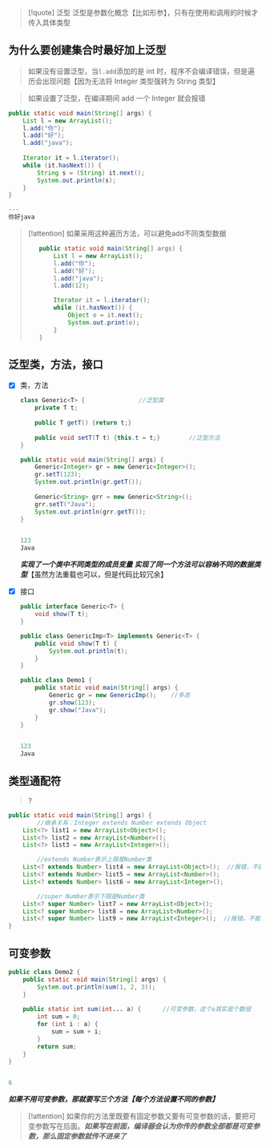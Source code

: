 >[!quote] 泛型
>泛型是参数化概念【比如形参】，只有在使用和调用的时候才传入具体类型

## 为什么要创建集合时最好加上泛型
>如果没有设置泛型，当`l.add`添加的是 int 时，程序不会编译错误，但是遍历会出现问题【因为无法将 Integer 类型强转为 String 类型】

>如果设置了泛型，在编译期间 add 一个 Integer 就会报错

```java
public static void main(String[] args) {  
    List l = new ArrayList();  
    l.add("你");  
    l.add("好");  
    l.add("java");  
  
    Iterator it = l.iterator();  
    while (it.hasNext()) {  
        String s = (String) it.next();  
        System.out.println(s);  
    }  
}

---
你好java
```

>[!attention] 如果采用这种遍历方法，可以避免add不同类型数据
>```java
>    public static void main(String[] args) {
>        List l = new ArrayList();
>        l.add("你");
>        l.add("好");
>        l.add("java");
>        l.add(12);
>
>        Iterator it = l.iterator();
>        while (it.hasNext()) {
>            Object o = it.next();
>            System.out.print(o);
>        }
>    }
>```
>
>

## 泛型类，方法，接口
- [x] 类，方法
	```java
	class Generic<T> {               //泛型类
	    private T t;  
	   
	    public T getT() {return t;}  
	  
	    public void setT(T t) {this.t = t;}        //泛型方法
	}
	```
	```java
	public static void main(String[] args) {  
	    Generic<Integer> gr = new Generic<Integer>();  
	    gr.setT(123);  
	    System.out.println(gr.getT());  
	  
	    Generic<String> grr = new Generic<String>();  
	    grr.setT("Java");  
	    System.out.println(grr.getT());  
	}
	
	
	123
	Java
	```
	***实现了一个类中不同类型的成员变量***
	***实现了同一个方法可以容纳不同的数据类型***【虽然方法重载也可以，但是代码比较冗余】

- [x] 接口
	```java
	public interface Generic<T> {  
	    void show(T t);  
	}
	```
	```java
	public class GenericImp<T> implements Generic<T> {  
	    public void show(T t) {  
	        System.out.println(t);  
	    }  
	}
	```
	```java
	public class Demo1 {  
	    public static void main(String[] args) {  
	        Generic gr = new GenericImp();    //多态
	        gr.show(123);  
	        gr.show("Java");  
	    }  
	}
	
	
	123
	Java
	```

## 类型通配符
>?
```java
public static void main(String[] args) {  
		//继承关系：Integer extends Number extends Object
    List<?> list1 = new ArrayList<Object>();  
    List<?> list2 = new ArrayList<Number>();  
    List<?> list3 = new ArrayList<Integer>();  

		//extends Number表示上限是Number类
    List<? extends Number> list4 = new ArrayList<Object>();  //报错，不能为Object类
    List<? extends Number> list5 = new ArrayList<Number>();  
    List<? extends Number> list6 = new ArrayList<Integer>();  

		//super Number表示下限是Number类
    List<? super Number> list7 = new ArrayList<Object>();  
    List<? super Number> list8 = new ArrayList<Number>();  
    List<? super Number> list9 = new ArrayList<Integer>();  //报错，不能为Integer类
}
```

## 可变参数
```java
public class Demo2 {  
    public static void main(String[] args) {  
        System.out.println(sum(1, 2, 3));  
    }  
  
    public static int sum(int... a) {      //可变参数，这个a其实是个数组
        int sum = 0;  
        for (int i : a) {  
            sum = sum + i;  
        }  
        return sum;  
    }  
}


6
```
***如果不用可变参数，那就要写三个方法【每个方法设置不同的参数】***

>[!attention]
>如果你的方法里既要有固定参数又要有可变参数的话，要把可变参数写在后面。***如果写在前面，编译器会认为你传的参数全部都是可变参数，那么固定参数就传不进来了***


